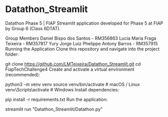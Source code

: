 # Datathon_Streamlit
Datathon Phase 5 | FIAP
Streamlit application developed for Phase 5 at FIAP by Group 6 (Class 6DTAT).

Group Members
Daniel Bispo dos Santos - RM356863
Lucia Maria Fraga Teixeira - RM357817
Yury Jorge Luiz Phelippe Antony Barros - RM357915
Running the Application
Clone this repository and navigate into the project folder:

git clone https://github.com/LMTeixeira/Datathon_Streamlit.git
cd FiapTechChallenge4
Create and activate a virtual environment (recommended):

python3 -m venv venv
source venv/bin/activate  # macOS / Linux
venv\Scripts\activate     # Windows
Install dependencies:

pip install -r requirements.txt
Run the application:

streamlit run "Datathon_Streamlit/Datathon.py"
